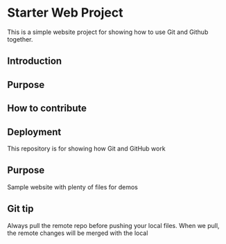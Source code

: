 # Starter Web Project
This is a simple website project for 
showing how to use Git and Github together.

## Introduction

## Purpose

## How to contribute

## Deployment  

This repository is for showing how Git and GitHub work

## Purpose

Sample website with plenty of files for demos

## Git tip
Always pull the remote repo before pushing your local files.
When we pull, the remote changes will be merged with the local
